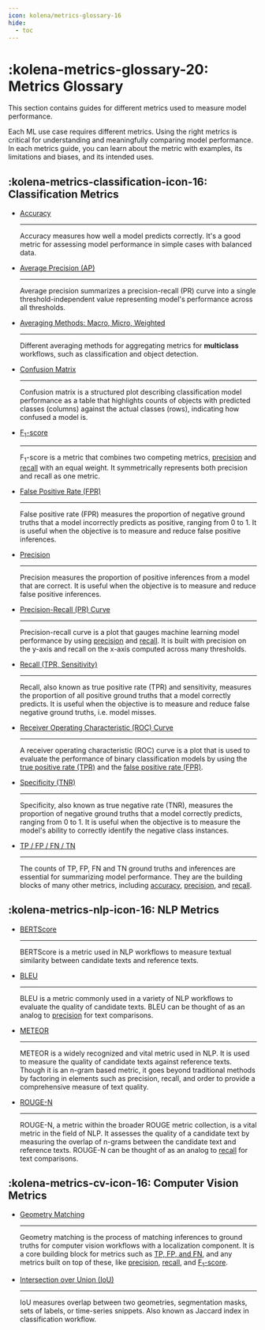 ```yaml
---
icon: kolena/metrics-glossary-16
hide:
  - toc
---
```


# :kolena-metrics-glossary-20: Metrics Glossary

This section contains guides for different metrics used to measure model performance.

Each ML use case requires different metrics. Using the right metrics is critical for understanding and meaningfully
comparing model performance. In each metrics guide, you can learn about the metric with examples, its limitations and
biases, and its intended uses.

<div class="grid cards" markdown>

## :kolena-metrics-classification-icon-16: Classification Metrics

- [Accuracy](accuracy.md)

    ---

    Accuracy measures how well a model predicts correctly. It's a good metric for assessing model performance in simple
    cases with balanced data.

- [Average Precision (AP)](average-precision.md)

    ---

    Average precision summarizes a precision-recall (PR) curve into a single threshold-independent value
    representing model's performance across all thresholds.

- [Averaging Methods: Macro, Micro, Weighted](averaging-methods.md)

    ---

    Different averaging methods for aggregating metrics for **multiclass** workflows, such as classification and
    object detection.

- [Confusion Matrix](confusion-matrix.md)

    ---

    Confusion matrix is a structured plot describing classification model performance as a table that highlights counts
    of objects with predicted classes (columns) against the actual classes (rows), indicating how confused a model is.

- [F<sub>1</sub>-score](f1-score.md)

    ---

    F<sub>1</sub>-score is a metric that combines two competing metrics, [precision](precision.md) and
    [recall](recall.md) with an equal weight. It symmetrically represents both precision and recall as one metric.

- [False Positive Rate (FPR)](fpr.md)

    ---

    False positive rate (FPR) measures the proportion of negative ground truths that a model incorrectly predicts as
    positive, ranging from 0 to 1. It is useful when the objective is to measure and reduce false positive inferences.

- [Precision](precision.md)

    ---

    Precision measures the proportion of positive inferences from a model that are correct. It is useful when the
    objective is to measure and reduce false positive inferences.

- [Precision-Recall (PR) Curve](pr-curve.md)

    ---

    Precision-recall curve is a plot that gauges machine learning model performance by using [precision](precision.md)
    and [recall](recall.md). It is built with precision on the y-axis and recall on the x-axis computed across many
    thresholds.

- [Recall (TPR, Sensitivity)](recall.md)

    ---

    Recall, also known as true positive rate (TPR) and sensitivity, measures the proportion of all positive ground
    truths that a model correctly predicts. It is useful when the objective is to measure and reduce false negative
    ground truths, i.e. model misses.

- [Receiver Operating Characteristic (ROC) Curve](roc-curve.md)

    ---

    A receiver operating characteristic (ROC) curve is a plot that is used to evaluate the performance of binary
    classification models by using the [true positive rate (TPR)](./recall.md) and the
    [false positive rate (FPR)](./fpr.md).

- [Specificity (TNR)](specificity.md)

    ---

    Specificity, also known as true negative rate (TNR), measures the proportion of negative ground truths that a
    model correctly predicts, ranging from 0 to 1. It is useful when the objective is to measure the model's ability to
    correctly identify the negative class instances.

- [TP / FP / FN / TN](tp-fp-fn-tn.md)

    ---

    The counts of TP, FP, FN and TN ground truths and inferences are essential for summarizing model performance. They
    are the building blocks of many other metrics, including [accuracy](accuracy.md), [precision](precision.md),
    and [recall](recall.md).

## :kolena-metrics-nlp-icon-16: NLP Metrics

- [BERTScore](bertscore.md)

    ---

    BERTScore is a metric used in NLP workflows to measure textual similarity between candidate texts and reference
    texts.

- [BLEU](bleu.md)

    ---

    BLEU is a metric commonly used in a variety of NLP workflows to evaluate the quality of candidate texts. BLEU can be
    thought of as an analog to [precision](precision.md) for text comparisons.

- [METEOR](meteor.md)

    ---

    METEOR is a widely recognized and vital metric used in NLP. It is used to measure the quality of candidate texts
    against reference texts. Though it is an n-gram based metric, it goes beyond traditional methods by factoring in
    elements such as precision, recall, and order to provide a comprehensive measure of text quality.

- [ROUGE-N](rouge-n.md)

    ---

    ROUGE-N, a metric within the broader ROUGE metric collection, is a vital metric in the field of NLP. It assesses
    the quality of a candidate text by measuring the overlap of n-grams between the candidate text and reference texts.
    ROUGE-N can be thought of as an analog to [recall](recall.md) for text comparisons.

## :kolena-metrics-cv-icon-16: Computer Vision Metrics

- [Geometry Matching](geometry-matching.md)

    ---

    Geometry matching is the process of matching inferences to ground truths for computer vision workflows with a
    localization component. It is a core building block for metrics such as [TP, FP, and FN](tp-fp-fn-tn.md), and any
    metrics built on top of these, like [precision](precision.md), [recall](recall.md), and
    [F<sub>1</sub>-score](f1-score.md).

- [Intersection over Union (IoU)](iou.md)

    ---

    IoU measures overlap between two geometries, segmentation masks, sets of labels, or time-series snippets.
    Also known as Jaccard index in classification workflow.

</div>
